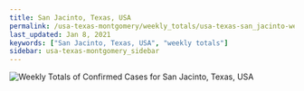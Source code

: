 ```yaml
---
title: San Jacinto, Texas, USA
permalink: /usa-texas-montgomery/weekly_totals/usa-texas-san_jacinto-weekly_totals.html
last_updated: Jan 8, 2021
keywords: ["San Jacinto, Texas, USA", "weekly totals"]
sidebar: usa-texas-montgomery_sidebar
---
```


![Weekly Totals of Confirmed Cases for San Jacinto, Texas, USA](/covid_tracker/images/graphs/usa-texas-san_jacinto-weekly_totals_graph.png)
